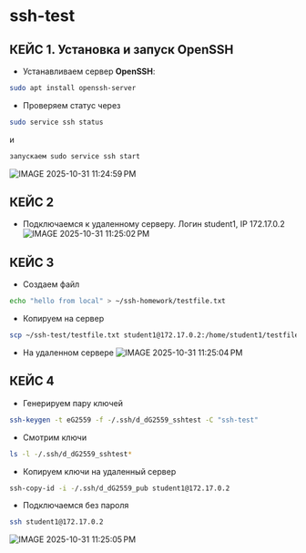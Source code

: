 # ssh-test
## КЕЙС 1. Установка и запуск OpenSSH

* Устанавливаем сервер **OpenSSH**:

```bash
sudo apt install openssh-server
```
* Проверяем статус через 
```bash
sudo service ssh status
```
и 
```bash
запускаем sudo service ssh start
```

![IMAGE 2025-10-31 11:24:59 PM](https://github.com/user-attachments/assets/07b66628-951a-4fc9-b21f-863b29a21954)

## КЕЙС 2
* Подключаемся к удаленному серверу. Логин student1, IP 172.17.0.2
![IMAGE 2025-10-31 11:25:02 PM](https://github.com/user-attachments/assets/d6121085-78da-405a-aedf-84ab8889c96e)

## КЕЙС 3
* Создаем файл
```bash
echo "hello from local" > ~/ssh-homework/testfile.txt
```

* Копируем на сервер
```bash
scp ~/ssh-test/testfile.txt student1@172.17.0.2:/home/student1/testfile_remote.txt
```

* На удаленном сервере
![IMAGE 2025-10-31 11:25:04 PM](https://github.com/user-attachments/assets/88e9dcc4-ef79-4c05-8bb1-edb4cd0f041b)

## КЕЙС 4
* Генерируем пару ключей
```bash
ssh-keygen -t eG2559 -f -/.ssh/d_dG2559_sshtest -C "ssh-test"
```
* Смотрим ключи
```bash
ls -l -/.ssh/d_dG2559_sshtest*
```
* Копируем ключи на удаленный сервер 
```bash
ssh-copy-id -i -/.ssh/d_dG2559_pub student1@172.17.0.2
```
* Подключаемся без пароля
```bash
ssh student1@172.17.0.2
```
![IMAGE 2025-10-31 11:25:05 PM](https://github.com/user-attachments/assets/9cf782ee-8d33-49ba-b480-c4ab42c74e20)

